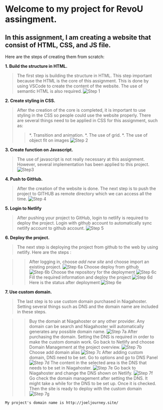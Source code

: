 

# Welcome to my project for RevoU assingment. 

## In this assignment, I am creating a website that consist of HTML, CSS, and JS file.

Here are the steps of creating them from scratch:

**1. Build the structure in HTML.**
> The first step is building the structure in HTML. This step important because the HTML is the core of this assignment. This is done by using VSCode to create the content of the website. The use of semantic HTML is also required.
    ![Step 1](./readmeassets/step1.png)

**2. Create styling in CSS.**
>    After the creation of the core is completed, it is important to use styling in the CSS so people could use the website properly. There are several things need to be applied in CSS for this assignment, such as:
>>  *. Transition and animation.
    *. The use of grid.
    *. The use of object fit on images
    ![Step 2](./readmeassets/step2.png)

**3. Create function on Javascript.**
>    The use of javascript is not really necessary at this assignment. However, several implementation has been applied to this project.
![Step3](./readmeassets/step3.png)

**4. Push to GitHub.**
>   After the creation of the website is done. The next step is to push the project to GITHUB as remote directory which we can access all the time.
    ![Step 4](./readmeassets/step4.png)

**5. Login to Netlify**
> After pushing your project to GitHub, login to netlify is required to deploy the project. Login with github account to automatically sync netlify account to github account.
![Step 5](./readmeassets/step5.png)

**6. Deploy the project.**
>    The next step is deploying the project from github to the web by using netlify. Here are the steps :

>>  After logging in, choose _add new site_ and choose import an existing project.
![Step 6a](./readmeassets/step6a.png)
    Choose deploy from github
![Step 6b](./readmeassets/step6b.png)
    Choose the repository for the deployment
![Step 6c](./readmeassets/step6c.png)
    Fill the required information and deploy the project
![Step 6d](./readmeassets/step6d.png)
    Here is the status after deployment
![Step 6e](./readmeassets/step6e.png)


**7. Use custom domain.**
>    The last step is to use custom domain purchased in Niagahoster. Setting several things such as DNS and the domain name are included in these steps.

>>  Buy the domain at Niagahoster or any other provider. Any domain can be  search and Niagahoster will automatically generates any possible domain name.
![Step 7a](./readmeassets/step7a.png)
    After purchasing the domain. Setting the DNS is required in order to make the custom domain work. Go back to Netlify and choose Domain Management at the project overview.
![Step 7b](./readmeassets/step7b.png)
    Choose add domain alias
![Step 7c](./readmeassets/step7c.png)
    After adding custom domain, DNS need to be set. Go to options and go to DNS Panel
![Step 7d](./readmeassets/step7d.png)
    The content in the selected area is the DNS that needs to be set in Niagahoster. 
![Step 7e](./readmeassets/step7e.png)
    Go back to Niagahoster and change the DNS shown on Netlify.
![Step 7f](./readmeassets/step7f.png)
    Go check the domain management after setting the DNS. It might take a while for the DNS to be set up. Once it is checked. Then the site is ready to deploy with the custom domain
![Step 7g](./readmeassets/step7g.png)

    My project's domain name is http://joeljourney.site/